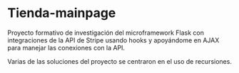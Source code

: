 # Tienda-mainpage

Proyecto formativo de investigación del microframework Flask con integraciones de la API de Stripe usando hooks y apoyándome en AJAX para manejar las conexiones con la API.

Varias de las soluciones del proyecto se centraron en el uso de recursiones.
